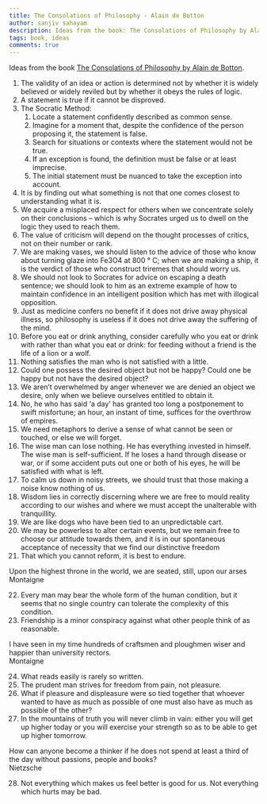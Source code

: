 ```yaml
---
title: The Consolations of Philosophy - Alain de Botton
author: sanjiv sahayam
description: Ideas from the book: The Consolations of Philosophy by Alain de Botton.
tags: book, ideas
comments: true
---
```


Ideas from the book [The Consolations of Philosophy by Alain de Botton](https://www.amazon.com/Consolations-Philosophy-Alain-Botton-ebook/dp/B002RI9DM4).


1. The validity of an idea or action is determined not by whether it is widely believed or widely reviled but by whether it obeys the rules of logic.
2. A statement is true if it cannot be disproved.
3. The Socratic Method:
    1. Locate a statement confidently described as common sense.
    1. Imagine for a moment that, despite the confidence of the person proposing it, the statement is false.
    1. Search for situations or contexts where the statement would not be true.
    1. If an exception is found, the definition must be false or at least imprecise.
    1. The initial statement must be nuanced to take the exception into account.
4. It is by finding out what something is not that one comes closest to understanding what it is.
5. We acquire a misplaced respect for others when we concentrate solely on their conclusions – which is why Socrates urged us to dwell on the logic they used to reach them.
6. The value of criticism will depend on the thought processes of critics, not on their number or rank.
7. We are making vases, we should listen to the advice of those who know about turning glaze into Fe3O4 at 800 ° C; when we are making a ship, it is the verdict of those who construct triremes that should worry us.
8. We should not look to Socrates for advice on escaping a death sentence; we should look to him as an extreme example of how to maintain confidence in an intelligent position which has met with illogical opposition.
9. Just as medicine confers no benefit if it does not drive away physical illness, so philosophy is useless if it does not drive away the suffering of the mind.
10. Before you eat or drink anything, consider carefully who you eat or drink with rather than what you eat or drink: for feeding without a friend is the life of a lion or a wolf.
11. Nothing satisfies the man who is not satisfied with a little.
12. Could one possess the desired object but not be happy? Could one be happy but not have the desired object?
13. We aren’t overwhelmed by anger whenever we are denied an object we desire, only when we believe ourselves entitled to obtain it.
14. No, he who has said ‘a day’ has granted too long a postponement to swift misfortune; an hour, an instant of time, suffices for the overthrow of empires.
15. We need metaphors to derive a sense of what cannot be seen or touched, or else we will forget.
16. The wise man can lose nothing. He has everything invested in himself. The wise man is self-sufficient. If he loses a hand through disease or war, or if some accident puts out one or both of his eyes, he will be satisfied with what is left.
17. To calm us down in noisy streets, we should trust that those making a noise know nothing of us.
18. Wisdom lies in correctly discerning where we are free to mould reality according to our wishes and where we must accept the unalterable with tranquillity.
19. We are like dogs who have been tied to an unpredictable cart.
20. We may be powerless to alter certain events, but we remain free to choose our attitude towards them, and it is in our spontaneous acceptance of necessity that we find our distinctive freedom
21. That which you cannot reform, it is best to endure.

<div>
<div class="quote">Upon the highest throne in the world, we are seated, still, upon our arses
</div>
<div class="attribution">Montaigne</div>

22. Every man may bear the whole form of the human condition, but it seems that no single country can tolerate the complexity of this condition.
23. Friendship is a minor conspiracy against what other people think of as reasonable.


<div>
<div class="quote">I have seen in my time hundreds of craftsmen and ploughmen wiser and happier than university rectors.
</div>
<div class="attribution">Montaigne</div>
</div>

24. What reads easily is rarely so written.
25. The prudent man strives for freedom from pain, not pleasure.
26. What if pleasure and displeasure were so tied together that whoever wanted to have as much as possible of one must also have as much as possible of the other?
27. In the mountains of truth you will never climb in vain: either you will get up higher today or you will exercise your strength so as to be able to get up higher tomorrow.

<div>
<div class="quote">How can anyone become a thinker if he does not spend at least a third of the day without passions, people and books?</div>
<div class="attribution">Nietzsche</div>
</div>

28. Not everything which makes us feel better is good for us. Not everything which hurts may be bad.